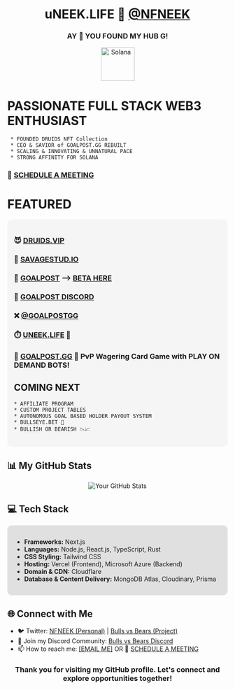 <h1 align="center"> uNEEK.LIFE 🌹 <a href="https://x.com/nfneek">@NFNEEK</a></h1>
<h3 align="center"> AY 👋 YOU FOUND MY HUB G!</h3>
  
<a href="https://goalpost.gg" align="center">
<p align="center">
  <img src="https://res.cloudinary.com/bullsvbears/image/upload/v1701153025/SOLANA/Solana%20Logomark/SVG/Solana_Logomark_-_Color_xhsis5.svg" alt="Solana" width="77"/>
</p>
</a>

  # PASSIONATE FULL STACK WEB3 ENTHUSIAST
     * FOUNDED DRUIDS NFT Collection
     * CEO & SAVIOR of GOALPOST.GG REBUILT
     * SCALING & INNOVATING & UNNATURAL PACE
     * STRONG AFFINITY FOR SOLANA
     
### 📆 [SCHEDULE A MEETING](https://calendly.com/savagelabs)

# FEATURED

<div style="background-color:#f5f5f5;padding:15px;border-radius:10px;">

### <strong>😈</strong> [DRUIDS.VIP](https://druids.vip) 
### <strong>🧃</strong> [SAVAGESTUD.IO](https://savagestud.io)
### <strong>🎲</strong> [GOALPOST](https://goalpost.gg) --> [BETA HERE](https://beta.goalpost.gg)
### <strong>🎲</strong> [GOALPOST DISCORD](https://discord.gg/goalpost)
### <strong>❌</strong> <a href="https://x.com/goalpostgg">@GOALPOSTGG</a>
### <strong>⏱️</strong> [UNEEK.LIFE](https://uneek.life) <strong>💨</strong>
### 🎯 [GOALPOST.GG](https://goalpost.gg) 🎯 <strong>PvP Wagering Card Game with PLAY ON DEMAND BOTS!</strong>
  ## COMING NEXT
    * AFFILIATE PROGRAM
    * CUSTOM PROJECT TABLES
    * AUTONOMOUS GOAL BASED HOLDER PAYOUT SYSTEM
    * BULLSEYE.BET 👀
    * BULLISH OR BEARISH 📉📈


</div>

## 📊 My GitHub Stats
<p align="center">
  <img src="https://github-readme-stats.vercel.app/api?username=NFNEEK&show_icons=true&theme=tokyonight&count_private=true&include_all_commits=true" alt="Your GitHub Stats" />
</p>

## 💻 Tech Stack
<div style="background-color:#e0e0e0;padding:15px;border-radius:10px;">
<ul>
<li><strong>Frameworks:</strong> Next.js</li>
<li><strong>Languages:</strong> Node.js, React.js, TypeScript, Rust</li>
<li><strong>CSS Styling:</strong> Tailwind CSS</li>
<li><strong>Hosting:</strong> Vercel (Frontend), Microsoft Azure (Backend)</li>
<li><strong>Domain & CDN:</strong> Cloudflare</li>
<li><strong>Database & Content Delivery:</strong> MongoDB Atlas, Cloudinary, Prisma</li>
</ul>
</div>

## 🌐 Connect with Me
- 🐦 Twitter: <a href="https://x.com/nfneek">NFNEEK (Personal)</a> | <a href="https://x.com/goalpostgg">Bulls vs Bears (Project)</a>
- 💬 Join my Discord Community: <a href="https://discord.gg/goalpost">Bulls vs Bears Discord</a>
- 📫 How to reach me: <a href="mailto:neek@aced.capital">[EMAIL ME]</a> OR 📆 [SCHEDULE A MEETING](https://fantastical.app/uneek/sync)

<h3 align="center">Thank you for visiting my GitHub profile. Let's connect and explore opportunities together!</h3>
